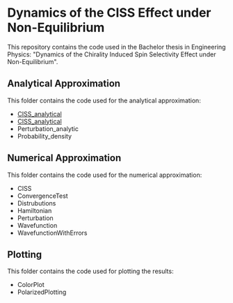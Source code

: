 # Dynamics of the CISS Effect under Non-Equilibrium

This repository contains the code used in the Bachelor thesis in Engineering Physics: "Dynamics of the Chirality Induced Spin
Selectivity Effect under Non-Equilibrium".


## Analytical Approximation
This folder contains the code used for the analytical approximation:
  * [CISS_analytical](https://github.com/antononils/Dynamics-of-the-CISS-Effect-under-Non-Equilibrium/blob/main/Analytical%20Approximation/CISS_analytical.m)
  * [CISS_analytical](https://github.com/antononils/Dynamics-of-the-CISS-Effect-under-Non-Equilibrium/blob/main/Analytical%20Approximation/Perturbation_analytic.m)
  * Perturbation_analytic
  * Probability_density

## Numerical Approximation
This folder contains the code used for the numerical approximation:
  * CISS
  * ConvergenceTest
  * Distrubutions
  * Hamiltonian
  * Perturbation
  * Wavefunction
  * WavefunctionWithErrors

## Plotting 
This folder contains the code used for plotting the results:
  * ColorPlot
  * PolarizedPlotting

